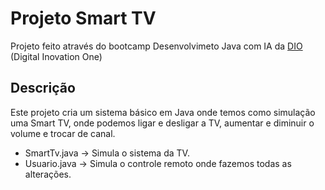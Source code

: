 # Projeto Smart TV

Projeto feito através do bootcamp Desenvolvimeto Java com IA da [DIO](https://web.dio.me/) (Digital Inovation One)

## Descrição

Este projeto cria um sistema básico em Java onde temos como simulação uma Smart TV, onde podemos ligar e desligar a TV, aumentar e diminuir o volume e trocar de canal.

- SmartTv.java -> Simula o sistema da TV.
- Usuario.java -> Simula o controle remoto onde fazemos todas as alterações.
